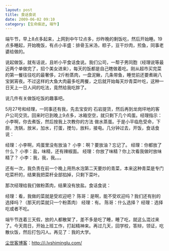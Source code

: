 ```yaml
---
layout: post
title: 食话食说
date: 2009-06-02 09:10
category: [生命痕迹, 端午]
---
```

端午节，早上8点多起来，上网到中午12点多，炒昨晚的剩饭吃，然后开始睡。19点多睡起，开始晚饭，有点小丰盛：排骨玉米汤，粽子，豆干炒肉，煎鱼，同事老婆给做的。

说起做饭，就有话说，且听小平食话食说。我们公司，一帮子男同胞（经理说等最近两个单做完了，招个美女进来），每天的饭都是自己瞎做着吃。刚从超市买完菜的第一餐往往吃的最奢侈，2斤粉蒸肉，一盘泥鳅，几条带鱼，睡觉前还要煮碗八宝粥宵夜。不过这样的大鱼大肉最多吃两餐，之后就开始每天炒青菜叶吃，这种一日天上一日人间的吃法，竟然给我吃胖了。

说几件有关做饭吃饭的趣事吧。

5月27号和经理，一同事还有我，先去宝安的 石岩提货，然后再到龙岗坪地的客户公司交货。回来时已到晚上9点多，冰箱空空，就只剩下几个鸡蛋。经理指示：小李啊，你去煮饭，然后按我上次教你的方法 做水蒸蛋。于是小平临危受命，下厨，洗锅，放米，加水，打蛋，搅匀，放料，接电。几分钟过去，开饭，食话食说：

经理：小李啊，鸡蛋里没有放油？
小李：啊？要放油？忘记了。
经理：你都放了什么？
小李：盐，味精，还有辣椒面。
经理：你放了味精？你上次看我做时放味精了？
小李：我，我，我。。。

还有一次，我负责在前一个晚上用热水泡第二天要炒的青菜，本来这种青菜是专门吃菜杆的，结果我把菜杆全部掐掉，只剩下菜叶。

那次经理给我们做粉蒸肉，结果没有放盐。食话食说：

经理：看，我做的菜就是受欢迎吧？
陈哥：是啊，能不受欢迎吗？我们还有别的选择吗？（那天的菜就只一个粉蒸肉）
经理：有。
陈哥：什么选择？
经理：选择吃或者不吃。

端午节连着三天假，放的人都散架了，差不多是吃了睡，睡了吃，就这么混过来了。今天周日，开始上班工作，打起精神来。再过几天，回学校，答辩，领证，吃散伙饭，然后打包闪人。再见了：我的大学。

<a href="http://i.lvshiminglu.com/">尘世客博客</a>：<a href="http://i.lvshiminglu.com/">http://i.lvshiminglu.com/</a>

